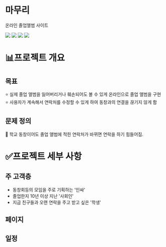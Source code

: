 # 마무리
온라인 졸업앨범 사이트
<br>

<img src="https://img.shields.io/badge/Spring-6DB33F?style=for-the-badge&logo=Spring&logoColor=white"> <img src="https://img.shields.io/badge/mysql-4479A1?style=for-the-badge&logo=mysql&logoColor=white">
<img src="https://img.shields.io/badge/javascript-F7DF1E?style=for-the-badge&logo=javascript&logoColor=white">
<img src="https://img.shields.io/badge/html5-E34F26?style=for-the-badge&logo=html5&logoColor=white">



# 📊프로젝트 개요

## 목표

⭐ 실제 졸업 앨범을 잃어버리거나 훼손되어도 볼 수 있게 온라인으로 졸업 앨범을 구현
<br>
⭐ 사용자가 계속해서 연락처를 수정할 수 있게 하여 동창과의 연결을 끊기지 않게 함

## 문제 정의

<aside>
💬 학교 동창이어도 졸업 앨범에 적힌 연락처가 바뀌면 연락을 하기 힘들어짐.

</aside>

# ✅프로젝트 세부 사항

## 주 고객층

- 동창회등의 모임을 주로 기획하는 '인싸'
- 졸업한지 10년 이상 지난 '사회인'
- 지금 친구들과 오랜 연락을 주고 받고 싶은 '학생'

## 페이지

## 일정

[//]: # ([마무리]&#40;https://www.notion.so/206faced33874b8fb06186e1e44cc35d&#41;)
